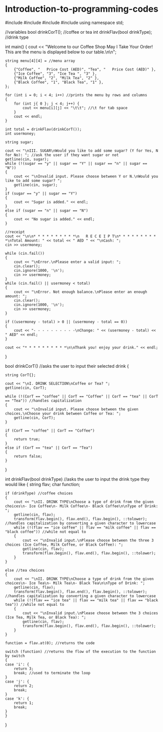 # Introduction-to-programming-codes

#include <iostream>
#include <string>
#include <array>
#include <algorithm>
using namespace std;

//variables
bool drinkCorT(); //coffee or tea
int drinkFlav(bool drinkType); //drink type

int main()
{
    cout << "Welcome to our Coffee Shop May I Take Your Order! This are the menu is displayed below to our table.\n\n";

    string menu[4][4] = //menu array
    {
        {"Coffee", "   Price Cost (AED)", "Tea", "   Price Cost (AED)" },
        {"Ice Coffee", "3", "Ice Tea ", "3" },
        {"Milk Coffee", "2", "Milk Tea", "2" },
        {"Black Coffee", "1", "Black Tea", "1" },
    };

    for (int i = 0; i < 4; i++) //prints the menu by rows and columns
    {
        for (int j{ 0 }; j < 4; j++) {
            cout << menu[i][j] << "\t\t"; //\t for tab space
        }
        cout << endl;
    }

    int total = drinkFlav(drinkCorT());
    int usermoney;

    string sugar;

    cout << "\nIII. SUGAR\nWould you like to add some sugar? (Y for Yes, N for No): "; //ask the user if they want sugar or not
    getline(cin, sugar);
    while (!(sugar == "y" || sugar == "Y" || sugar == "n" || sugar == "N"))
    {
        cout << "\nInvalid input. Please choose between Y or N.\nWould you like to add some sugar? ";
        getline(cin, sugar);
    }
    if (sugar == "y" || sugar == "Y")
    {
        cout << "Sugar is added." << endl;
    }
    else if (sugar == "n" || sugar == "N")
    {
        cout << "No sugar is added." << endl;
    }

    //receipt
    cout << "\n\n* * * * * * * * * *\n   R E C E I P T\n* * * * * * * * * *\nTotal Amount: " << total << " AED " << "\nCash: ";
    cin >> usermoney;

    while (cin.fail())
    {
        cout << "\nError.\nPlease enter a valid input: ";
        cin.clear();
        cin.ignore(1000, '\n');
        cin >> usermoney;
    }
    while (cin.fail() || usermoney < total)
    {
        cout << "\nError. Not enough balance.\nPlease enter an enough amount: ";
        cin.clear();
        cin.ignore(1000, '\n');
        cin >> usermoney;
    }

    if ((usermoney - total) > 0 || (usermoney - total == 0))
    {
        cout << "- - - - - - - - - -\nChange: " << (usermoney - total) << " AED" << endl;
    }

    cout << "* * * * * * * * * *\n\nThank you! enjoy your drink." << endl;

}

bool drinkCorT() //asks the user to input their selected drink
{

    string CorT{};

    cout << "\nI. DRINK SELECTION\nCoffee or Tea? ";
    getline(cin, CorT);

    while (!(CorT == "coffee" || CorT == "Coffee" || CorT == "tea" || CorT == "Tea")) //handles capitalization
    {
        cout << "\nInvalid input. Please choose between the given choices.\nChoose your drink between Coffee or Tea: ";
        getline(cin, CorT);
    }

    if (CorT == "coffee" || CorT == "Coffee")
    {
        return true;
    }
    else if (CorT == "tea" || CorT == "Tea")
    {
        return false;
    }
}

int drinkFlav(bool drinkType) //asks the user to input the drink type they would like
{
    string flav;
    char function;

    if (drinkType) //coffee choices
    {
        cout << "\nII. DRINK TYPE\nChoose a type of drink from the given choices\n- Ice Coffee\n- Milk Coffee\n- Black Coffee\n\nType of Drink: ";
        getline(cin, flav);
        transform(flav.begin(), flav.end(), flav.begin(), ::tolower); //handles capitalization by converting a given character to lowercase
        while (!(flav == "ice coffee" || flav == "milk coffee" || flav == "black coffee")) //while not equal to
        {
            cout << "\nInvalid input.\nPlease choose between the three 3 choices (Ice Coffee, Milk Coffee, or Black Coffee): ";
            getline(cin, flav);
            transform(flav.begin(), flav.end(), flav.begin(), ::tolower);
        }
    }

    else //tea choices
    {
        cout << "\nII. DRINK TYPE\nChoose a type of drink from the given choices\n- Ice Tea\n- Milk Tea\n- Black Tea\n\nType of Drink: ";
        getline(cin, flav);
        transform(flav.begin(), flav.end(), flav.begin(), ::tolower); //handles capitalization by converting a given character to lowercase
        while (!(flav == "ice tea" || flav == "milk tea" || flav == "black tea")) //while not equal to
        {
            cout << "\nInvalid input.\nPlease choose between the 3 choices (Ice Tea, Milk Tea, or Black Tea): ";
            getline(cin, flav);
            transform(flav.begin(), flav.end(), flav.begin(), ::tolower);
        }
    }

    function = flav.at(0); //returns the code

    switch (function) //returns the flow of the execution to the function by switch
    {
    case 'i': {
        return 3;
        break; //used to terminate the loop
    }
    case 'j': {
        return 2;
        break;
    }
    case 'k': {
        return 1;
        break;
    }
    }

}
